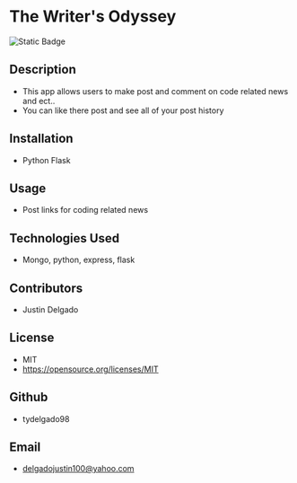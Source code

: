 # The Writer's Odyssey
  ![Static Badge](https://img.shields.io/badge/:license-MIT-green)

  

  

  



  ## Description
  - This app allows users to make post and comment on code related news and ect..
  - You can like there post and see all of your post history

  

  

  

  ## Installation
  - Python Flask 

  

  

  

  ## Usage
  - Post  links for coding related news

  

  

  

  ## Technologies Used
  - Mongo, python, express, flask

  

  

  

  ## Contributors
  - Justin Delgado

  

  

  

  ## License
  - MIT
  - https://opensource.org/licenses/MIT
  
   
  

  

  

  ## Github
  - tydelgado98

  

  

  

  ## Email
  - delgadojustin100@yahoo.com
